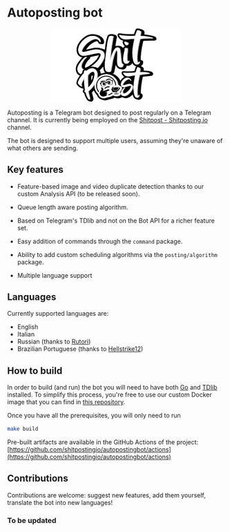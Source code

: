 # Autoposting bot

<p align="center"> 
   <img src="shitpost.png" width="60%">
</p>

Autoposting is a Telegram bot designed to post regularly on a Telegram channel. It is currently being employed on the [Shitpost - Shitposting.io](https://t.me/shitpost) channel.

The bot is designed to support multiple users, assuming they're unaware of what others are sending.

## Key features

- Feature-based image and video duplicate detection thanks to our custom Analysis API (to be released soon).

- Queue length aware posting algorithm.

- Based on Telegram's TDlib and not on the Bot API for a richer feature set.

- Easy addition of commands through the `command` package.

- Ability to add custom scheduling algorithms via the `posting/algorithm` package.

- Multiple language support

## Languages

Currently supported languages are:

- English
- Italian
- Russian (thanks to [Rutori](https://github.com/Rutori))
- Brazilian Portuguese (thanks to [Hellstrike12](https://github.com/hellstrike12)) 

## How to build

In order to build (and run) the bot you will need to have both [Go](https://golang.org/dl/) and [TDlib](https://tdlib.github.io/td/build.html) installed. To simplify this process, you're free to use our custom Docker image that you can find in [this repository](https://github.com/shitpostingio/golang).

Once you have all the prerequisites, you will only need to run

```bash
make build
```

Pre-built artifacts are available in the GitHub Actions of the project: [https://github.com/shitpostingio/autopostingbot/actions](https://github.com/shitpostingio/autopostingbot/actions)

## Contributions

Contributions are welcome: suggest new features, add them yourself, translate the bot into new languages!

### To be updated
